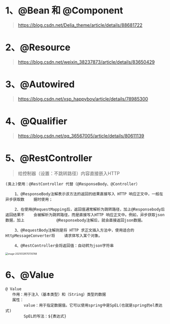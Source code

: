 # 1、@Bean 和 @Component

> https://blog.csdn.net/Delia_theme/article/details/88681722



# 2、@Resource

> https://blog.csdn.net/weixin_38237873/article/details/83650429 



# 3、@Autowired

> https://blog.csdn.net/xsp_happyboy/article/details/78985300



# 4、@Qualifier

> https://blog.csdn.net/qq_36567005/article/details/80611139





# 5、@RestController

> 给控制器（设置：不跳转路径）内容直接嵌入HTTP

~~~
(类上)使用：@RestController 代替（@ResponseBody、@Controller）

    1、@ResponseBody注解表示该方法的返回的结果直接写入 HTTP 响应正文中，一般在异步获取数	据时使用；

	2、在使用@RequestMapping后，返回值通常解析为跳转路径，加上@Responsebody后返回结果不	会被解析为跳转路径，而是直接写入HTTP 响应正文中。例如，异步获取json数据，加上		       	 @Responsebody注解后，就会直接返回json数据。

	3、@RequestBody注解则是将 HTTP 求正文插入方法中，使用适合的HttpMessageConverter将	请求体写入某个对象。
	
	4、@RestController会将返回值：自动转为json字符串
~~~

<img src="https://gitee.com/sheep-are-flying-in-the-sky/my-picture/raw/master/picture6/image-20210129170735768.png" alt="image-20210129170735768" style="zoom:50%;" />



# 6、@Value

    @ Value
       作用：用于注入（基本类型）和（String）类型的数据
       属性：
       		value：用于指定数据值。它可以使用spring中是SpEL(也就是spring的el表达式)
        	SpEL的写法：${表达式}